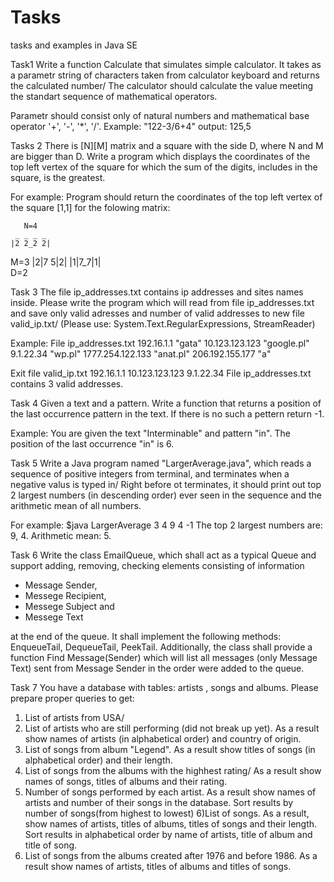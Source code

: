 # Tasks
tasks and examples in Java SE

Task1
Write a function Calculate that simulates simple calculator. It takes as a parametr string 
of characters taken from calculator keyboard and returns the calculated number/
The calculator should calculate the value meeting the standart sequence of mathematical operators.

Parametr should consist only of natural numbers and mathematical base operator '+', '-', '*', '/'.
Example:
"122-3/6+4"
output: 125,5

Tasks 2
There is [N][M] matrix and a square with the side D, where N and M are bigger than D.
Write a program which displays the coordinates of the top left vertex of the square for which
the sum of the digits, includes in the square, is the greatest.

For example: Program should return the coordinates of the top left vertex of the square [1,1]
for the folowing matrix:

       N=4
     _ _ _ _
    |2 2_2 2|
M=3 |2|7 5|2|
    |1|7_7|1|     
       D=2
       
       
Task 3 
The file ip_addresses.txt contains ip addresses and sites names inside. Please write
the program which will read from file ip_addresses.txt and save only valid adresses
and number of valid addresses to new file valid_ip.txt/
(Please use: System.Text.RegularExpressions, StreamReader)

Example:
File ip_addresses.txt
192.16.1.1 "gata"
10.123.123.123 "google.pl"
9.1.22.34 "wp.pl"
1777.254.122.133 "anat.pl"
206.192.155.177 "a"

Exit file valid_ip.txt
192.16.1.1
10.123.123.123
9.1.22.34
File ip_addresses.txt contains 3 valid addresses.

Task 4
Given a text and a pattern. Write a function that returns a position of the last occurrence
pattern in the text. If there is no such a pettern return -1.

Example:
You are given the text "Interminable" and pattern "in". The position of the last occurrence
"in" is 6.

Task 5
Write a Java program named "LargerAverage.java", which reads a sequence of positive integers
from terminal, and terminates when a negative valus is typed in/ Right before ot terminates,
it should print out top 2 largest numbers (in descending order) ever seen in the sequence
and the arithmetic mean of all numbers.

For example:
$java LargerAverage
3
4
9
4
-1
The top 2 largest numbers are: 9, 4.
Arithmetic mean: 5.

Task 6 
Write the class EmailQueue, which shall act as a typical Queue and support adding,
removing, checking elements consisting of information

- Message Sender,
- Messege Recipient,
- Messege Subject and
- Messege Text

at the end of the queue. It shall implement the following methods: EnqueueTail, DequeueTail,
PeekTail. Additionally, the class shall provide a function Find Message(Sender) which
will list all messages (only Message Text) sent from Message Sender in the order 
were added to the queue.

Task 7
You have a database with tables: artists , songs and albums. Please prepare proper queries to get:

1) List of artists from USA/
2) List of artists who are still performing (did not break up yet). As a result show names 
of artists (in alphabetical order) and country of origin.
3) List of songs from album "Legend". As a result show titles of songs (in alphabetical order)
and their length.
4) List of songs from the albums with the highhest rating/ As a result show names of songs,
titles of albums and their rating.
5) Number of songs performed by each artist. As a result show names of artists and number 
of their songs in the database. Sort results by number of songs(from highest to lowest)
6)List of songs. As a result, show names of artists, titles of albums, titles of songs 
and their length.
Sort results in alphabetical order by name of artists, title of album and title of song.
7) List of songs from the albums created after 1976 and before 1986. As a result show names
of artists, titles of albums and titles of songs.












 









